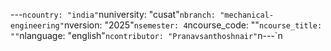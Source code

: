---
---

﻿---`ncountry: "india"`nuniversity: "cusat"`nbranch: "mechanical-engineering"`nversion: "2025"`nsemester: 4`ncourse_code: ""`ncourse_title: ""`nlanguage: "english"`ncontributor: "Pranavsanthoshnair"`n---`n
